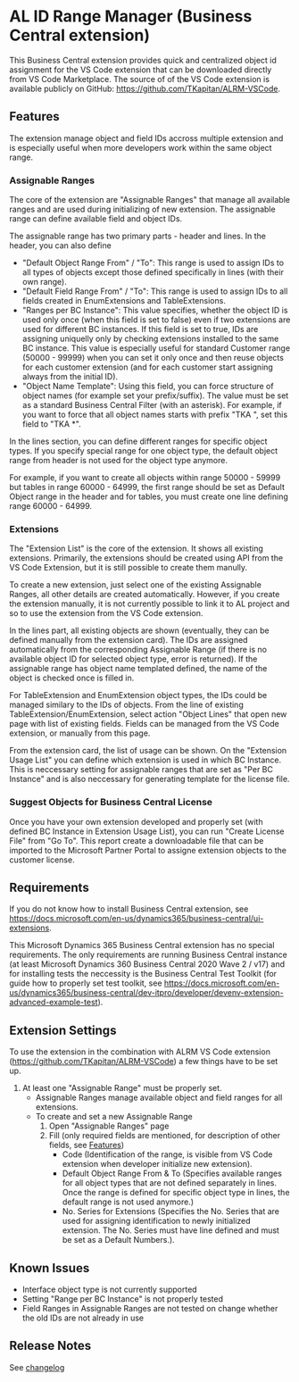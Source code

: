 # AL ID Range Manager (Business Central extension)

This Business Central extension provides quick and centralized object id assignment for the VS Code extension that can be downloaded directly from VS Code Marketplace. The source of of the VS Code extension is available publicly on GitHub: <https://github.com/TKapitan/ALRM-VSCode>.

## Features

The extension manage object and field IDs accross multiple extension and is especially useful when more developers work within the same object range.

### Assignable Ranges

The core of the extension are "Assignable Ranges" that manage all available ranges and are used during initializing of new extension. The assignable range can define available field and object IDs.

The assignable range has two primary parts - header and lines. In the header, you can also define

- "Default Object Range From" / "To": This range is used to assign IDs to all types of objects except those defined specifically in lines (with their own range).
- "Default Field Range From" / "To": This range is used to assign IDs to all fields created in EnumExtensions and TableExtensions.
- "Ranges per BC Instance": This value specifies, whether the object ID is used only once (when this field is set to false) even if two extensions are used for different BC instances. If this field is set to true, IDs are assigning uniquelly only by checking extensions installed to the same BC instance. This value is especially useful for standard Customer range (50000 - 99999) when you can set it only once and then reuse objects for each customer extension (and for each customer start assigning always from the initial ID).
- "Object Name Template": Using this field, you can force structure of object names (for example set your prefix/suffix). The value must be set as a standard Business Central Filter (with an asterisk). For example, if you want to force that all object names starts with prefix "TKA ", set this field to "TKA *".

In the lines section, you can define different ranges for specific object types. If you specify special range for one object type, the default object range from header is not used for the object type anymore.

For example, if you want to create all objects within range 50000 - 59999 but tables in range 60000 - 64999, the first range should be set as Default Object range in the header and for tables, you must create one line defining range 60000 - 64999.

### Extensions

The "Extension List" is the core of the extension. It shows all existing extensions. Primarily, the extensions should be created using API from the VS Code Extension, but it is still possible to create them manully.

To create a new extension, just select one of the existing Assignable Ranges, all other details are created automatically. However, if you create the extension manually, it is not currently possible to link it to AL project and so to use the extension from the VS Code extension.

In the lines part, all existing objects are shown (eventually, they can be defined manually from the extension card). The IDs are assigned automatically from the corresponding Assignable Range (if there is no available object ID for selected object type, error is returned). If the assignable range has object name templated defined, the name of the object is checked once is filled in.

For TableExtension and EnumExtension object types, the IDs could be managed similary to the IDs of objects. From the line of existing TableExtension/EnumExtension, select action "Object Lines" that open new page with list of existing fields. Fields can be managed from the VS Code extension, or manually from this page.

From the extension card, the list of usage can be shown. On the "Extension Usage List" you can define which extension is used in which BC Instance. This is neccessary setting for assignable ranges that are set as "Per BC Instance" and is also neccessary for generating template for the license file.

### Suggest Objects for Business Central License

Once you have your own extension developed and properly set (with defined BC Instance in Extension Usage List), you can run "Create License File" from "Go To". This report create a downloadable file that can be imported to the Microsoft Partner Portal to assigne extension objects to the customer license.

## Requirements

If you do not know how to install Business Central extension, see <https://docs.microsoft.com/en-us/dynamics365/business-central/ui-extensions>.

This Microsoft Dynamics 365 Business Central extension has no special requirements. The only requirements are running Business Central instance (at least Microsoft Dynamics 360 Business Central 2020 Wave 2 / v17) and for installing tests the neccessity is the Business Central Test Toolkit (for guide how to properly set test toolkit, see <https://docs.microsoft.com/en-us/dynamics365/business-central/dev-itpro/developer/devenv-extension-advanced-example-test>).

## Extension Settings

To use the extension in the combination with ALRM VS Code extension (<https://github.com/TKapitan/ALRM-VSCode>) a few things have to be set up.

1. At least one "Assignable Range" must be properly set.
    - Assignable Ranges manage available object and field ranges for all extensions.
    - To create and set a new Assignable Range
        1. Open "Assignable Ranges" page
        2. Fill (only required fields are mentioned, for description of other fields, see [Features](##Features))
            - Code (Identification of the range, is visible from VS Code extension when developer initialize new extension).
            - Default Object Range From & To (Specifies available ranges for all object types that are not defined separately in lines. Once the range is defined for specific object type in lines, the default range is not used anymore.)
            - No. Series for Extensions (Specifies the No. Series that are used for assigning identification to newly initialized extension. The No. Series must have line defined and must be set as a Default Numbers.).

## Known Issues

- Interface object type is not currently supported
- Setting "Range per BC Instance" is not properly tested
- Field Ranges in Assignable Ranges are not tested on change whether the old IDs are not already in use

## Release Notes

See [changelog](https://github.com/TKapitan/ALRM-BusinessCentral/blob/master/CHANGELOG.md)
